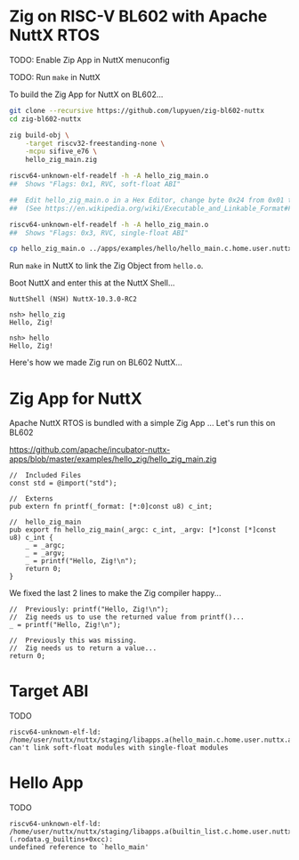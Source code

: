 # Zig on RISC-V BL602 with Apache NuttX RTOS

TODO: Enable Zip App in NuttX menuconfig

TODO: Run `make` in NuttX

To build the Zig App for NuttX on BL602...

```bash
git clone --recursive https://github.com/lupyuen/zig-bl602-nuttx
cd zig-bl602-nuttx

zig build-obj \
    -target riscv32-freestanding-none \
    -mcpu sifive_e76 \
    hello_zig_main.zig

riscv64-unknown-elf-readelf -h -A hello_zig_main.o
##  Shows "Flags: 0x1, RVC, soft-float ABI"

##  Edit hello_zig_main.o in a Hex Editor, change byte 0x24 from 0x01 to 0x03
##  (See https://en.wikipedia.org/wiki/Executable_and_Linkable_Format#File_header)

riscv64-unknown-elf-readelf -h -A hello_zig_main.o
##  Shows "Flags: 0x3, RVC, single-float ABI"

cp hello_zig_main.o ../apps/examples/hello/hello_main.c.home.user.nuttx.apps.examples.hello.o
```

Run `make` in NuttX to link the Zig Object from `hello.o`.

Boot NuttX and enter this at the NuttX Shell...

```text
NuttShell (NSH) NuttX-10.3.0-RC2

nsh> hello_zig
Hello, Zig!

nsh> hello
Hello, Zig!
```

Here's how we made Zig run on BL602 NuttX...

# Zig App for NuttX

Apache NuttX RTOS is bundled with a simple Zig App ... Let's run this on BL602

https://github.com/apache/incubator-nuttx-apps/blob/master/examples/hello_zig/hello_zig_main.zig

```zig
//  Included Files
const std = @import("std");

//  Externs
pub extern fn printf(_format: [*:0]const u8) c_int;

//  hello_zig_main
pub export fn hello_zig_main(_argc: c_int, _argv: [*]const [*]const u8) c_int {
    _ = _argc;
    _ = _argv;
    _ = printf("Hello, Zig!\n");
    return 0;
}
```

We fixed the last 2 lines to make the Zig compiler happy...

```zig
//  Previously: printf("Hello, Zig!\n");
//  Zig needs us to use the returned value from printf()...
_ = printf("Hello, Zig!\n");

//  Previously this was missing.
//  Zig needs us to return a value...
return 0;
```

# Target ABI

TODO

```text
riscv64-unknown-elf-ld: /home/user/nuttx/nuttx/staging/libapps.a(hello_main.c.home.user.nuttx.apps.examples.hello.o): 
can't link soft-float modules with single-float modules
```

# Hello App

TODO

```text
riscv64-unknown-elf-ld: /home/user/nuttx/nuttx/staging/libapps.a(builtin_list.c.home.user.nuttx.apps.builtin.o):(.rodata.g_builtins+0xcc): 
undefined reference to `hello_main'
```
